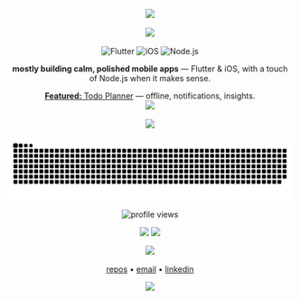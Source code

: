 <!-- header -->
<p align="center">
  <img src="https://capsule-render.vercel.app/api?type=soft&color=gradient&height=120&section=header&text=Hey%20I'm%20Leith&fontSize=34&animation=fadeIn"/>
</p>

<!-- subtle typing -->
<p align="center">
  <img src="https://readme-typing-svg.herokuapp.com?font=Plus+Jakarta+Sans&size=18&pause=1200&color=4F46E5&center=true&vCenter=true&width=520&lines=Flutter+%2B+native+iOS;clean+UI%2FUX;+offline-first;+tiny+details+that+feel+nice"/>
</p>

<!-- badges -->
<p align="center">
  <img alt="Flutter" src="https://img.shields.io/badge/Flutter-3.22%2B-02569B?logo=flutter&logoColor=white">
  <img alt="iOS" src="https://img.shields.io/badge/iOS-native-000000?logo=apple&logoColor=white">
  <img alt="Node.js" src="https://img.shields.io/badge/Node.js-18%2B-339933?logo=node.js&logoColor=white">
</p>

<!-- tagline (chill, not job-seeking) -->
<p align="center"><b>mostly building calm, polished mobile apps</b> — Flutter & iOS, with a touch of Node.js when it makes sense.</p>

<!-- featured project -->
<p align="center">
  <a href="https://github.com/leithhass/ToDoPlanner"><b>Featured:</b> Todo Planner</a> — offline, notifications, insights.
  <br/>
  <a href="https://github.com/leithhass/ToDoPlanner">
    <img src="https://github-readme-stats.vercel.app/api/pin/?username=leithhass&repo=ToDoPlanner&theme=default" />
  </a>
</p>

<!-- tech icons -->
<p align="center">
  <img src="https://skillicons.dev/icons?i=flutter,dart,swift,kotlin,androidstudio,xcode,nodejs,express,ts,graphql,firebase,sqlite,git,githubactions,figma&perline=8"/>
</p>

<!-- snake -->
<p align="center">
  <img src="https://raw.githubusercontent.com/platane/snk/output/github-contribution-grid-snake.svg" alt="snake" />
</p>

<!-- views (stable counter) -->
<p align="center">
  <img src="https://komarev.com/ghpvc/?username=leithhass&color=blueviolet&style=flat" alt="profile views"/>
</p>

<!-- stats -->
<p align="center">
  <img height="150" src="https://github-readme-stats.vercel.app/api?username=leithhass&show_icons=true&theme=graywhite&hide_border=true" />
  <img height="150" src="https://github-readme-streak-stats.herokuapp.com/?user=leithhass&theme=graywhite&hide_border=true" />
</p>
<p align="center">
  <img height="150" src="https://github-readme-stats.vercel.app/api/top-langs/?username=leithhass&layout=compact&langs_count=8&theme=graywhite&hide_border=true" />
</p>

<!-- links (optional) -->
<p align="center">
  <a href="https://github.com/leithhass?tab=repositories">repos</a> •
  <a href="mailto:leithhass@gmail.com">email</a> •
  <a href="https://www.linkedin.com/in/leithhass">linkedin</a>
</p>

<p align="center">
  <img src="https://capsule-render.vercel.app/api?type=waving&color=gradient&height=80&section=footer"/>
</p>

